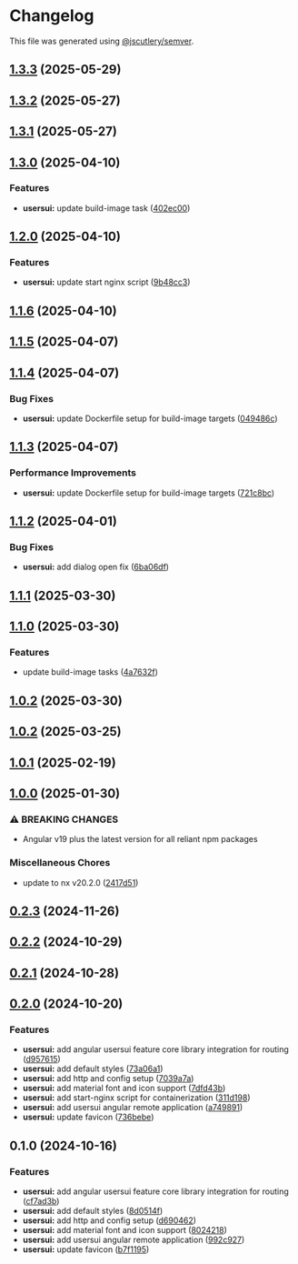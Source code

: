 # Changelog

This file was generated using [@jscutlery/semver](https://github.com/jscutlery/semver).

## [1.3.3](https://github.com/jdwillmsen/jdw/compare/usersui-1.3.2...usersui-1.3.3) (2025-05-29)

## [1.3.2](https://github.com/jdwillmsen/jdw/compare/usersui-1.3.1...usersui-1.3.2) (2025-05-27)

## [1.3.1](https://github.com/jdwillmsen/jdw/compare/usersui-1.3.0...usersui-1.3.1) (2025-05-27)

## [1.3.0](https://github.com/jdwillmsen/jdw/compare/usersui-1.2.0...usersui-1.3.0) (2025-04-10)


### Features

* **usersui:** update build-image task ([402ec00](https://github.com/jdwillmsen/jdw/commit/402ec00a78c57482e9ebbcada3fd13de8b9f3d47))

## [1.2.0](https://github.com/jdwillmsen/jdw/compare/usersui-1.1.6...usersui-1.2.0) (2025-04-10)


### Features

* **usersui:** update start nginx script ([9b48cc3](https://github.com/jdwillmsen/jdw/commit/9b48cc3ade3c697d07caeb7706fe1e2cfa0e2cdf))

## [1.1.6](https://github.com/jdwillmsen/jdw/compare/usersui-1.1.5...usersui-1.1.6) (2025-04-10)

## [1.1.5](https://github.com/jdwillmsen/jdw/compare/usersui-1.1.4...usersui-1.1.5) (2025-04-07)

## [1.1.4](https://github.com/jdwillmsen/jdw/compare/usersui-1.1.3...usersui-1.1.4) (2025-04-07)


### Bug Fixes

* **usersui:** update Dockerfile setup for build-image targets ([049486c](https://github.com/jdwillmsen/jdw/commit/049486cf5f063a207f1140196730d245bc0bf74c))

## [1.1.3](https://github.com/jdwillmsen/jdw/compare/usersui-1.1.2...usersui-1.1.3) (2025-04-07)


### Performance Improvements

* **usersui:** update Dockerfile setup for build-image targets ([721c8bc](https://github.com/jdwillmsen/jdw/commit/721c8bc2ba5d7d643fef9e7b7f1ddc6a2a0090d4))

## [1.1.2](https://github.com/jdwillmsen/jdw/compare/usersui-1.1.1...usersui-1.1.2) (2025-04-01)


### Bug Fixes

* **usersui:** add dialog open fix ([6ba06df](https://github.com/jdwillmsen/jdw/commit/6ba06df67f6996ef71ae5b6e15053a12f9b313ef))

## [1.1.1](https://github.com/jdwillmsen/jdw/compare/usersui-1.1.0...usersui-1.1.1) (2025-03-30)

## [1.1.0](https://github.com/jdwillmsen/jdw/compare/usersui-1.0.2...usersui-1.1.0) (2025-03-30)

### Features

- update build-image tasks ([4a7632f](https://github.com/jdwillmsen/jdw/commit/4a7632ffa68ac61493c6f5679cc9826e2e0ac7fa))

## [1.0.2](https://github.com/jdwillmsen/jdw/compare/usersui-1.0.1...usersui-1.0.2) (2025-03-30)

## [1.0.2](https://github.com/jdwillmsen/jdw/compare/usersui-1.0.1...usersui-1.0.2) (2025-03-25)

## [1.0.1](https://github.com/jdwillmsen/jdw/compare/usersui-1.0.0...usersui-1.0.1) (2025-02-19)

## [1.0.0](https://github.com/jdwillmsen/jdw/compare/usersui-0.2.3...usersui-1.0.0) (2025-01-30)

### ⚠ BREAKING CHANGES

- Angular v19 plus the latest version for all reliant npm packages

### Miscellaneous Chores

- update to nx v20.2.0 ([2417d51](https://github.com/jdwillmsen/jdw/commit/2417d51babf7809e49c778b740b6b2c8a815a226))

## [0.2.3](https://github.com/jdwillmsen/jdw/compare/usersui-0.2.2...usersui-0.2.3) (2024-11-26)

## [0.2.2](https://github.com/jdwillmsen/jdw/compare/usersui-0.2.1...usersui-0.2.2) (2024-10-29)

## [0.2.1](https://github.com/jdwillmsen/jdw/compare/usersui-0.2.0...usersui-0.2.1) (2024-10-28)

## [0.2.0](https://github.com/jdwillmsen/jdw/compare/usersui-0.1.0...usersui-0.2.0) (2024-10-20)

### Features

- **usersui:** add angular usersui feature core library integration for routing ([d957615](https://github.com/jdwillmsen/jdw/commit/d9576152148c04ad2816274b2823c28eb90a0a45))
- **usersui:** add default styles ([73a06a1](https://github.com/jdwillmsen/jdw/commit/73a06a17af825da0b357f50dd57f80251a40f23d))
- **usersui:** add http and config setup ([7039a7a](https://github.com/jdwillmsen/jdw/commit/7039a7a9f58127598ee873e33211f7cf3200f115))
- **usersui:** add material font and icon support ([7dfd43b](https://github.com/jdwillmsen/jdw/commit/7dfd43ba680b36d329c6d6f5f02d5f751023601f))
- **usersui:** add start-nginx script for containerization ([311d198](https://github.com/jdwillmsen/jdw/commit/311d19851429a8e4d58e46ed3e69dd4164aa8938))
- **usersui:** add usersui angular remote application ([a749891](https://github.com/jdwillmsen/jdw/commit/a74989198723e2ff05787a9823b44be8970a2d12))
- **usersui:** update favicon ([736bebe](https://github.com/jdwillmsen/jdw/commit/736bebe0dcd4e6124fa7d159fd74ff4cfa8e9d1c))

## 0.1.0 (2024-10-16)

### Features

- **usersui:** add angular usersui feature core library integration for routing ([cf7ad3b](https://github.com/jdwillmsen/jdw/commit/cf7ad3bcd5403b5755d69df966d8d0debc8b9f37))
- **usersui:** add default styles ([8d0514f](https://github.com/jdwillmsen/jdw/commit/8d0514fcb02f1787bb04a670ee0938e1d1e98a11))
- **usersui:** add http and config setup ([d690462](https://github.com/jdwillmsen/jdw/commit/d6904625b1e205a7ae19594a3568a66459b0ee1f))
- **usersui:** add material font and icon support ([8024218](https://github.com/jdwillmsen/jdw/commit/80242188eeef17adbe092505c1310bcf86642e27))
- **usersui:** add usersui angular remote application ([992c927](https://github.com/jdwillmsen/jdw/commit/992c92749389f5fe97a91efe4f6180b852f9279a))
- **usersui:** update favicon ([b7f1195](https://github.com/jdwillmsen/jdw/commit/b7f11951ea7428ca9c454a8c29514d2c89c1ace8))
